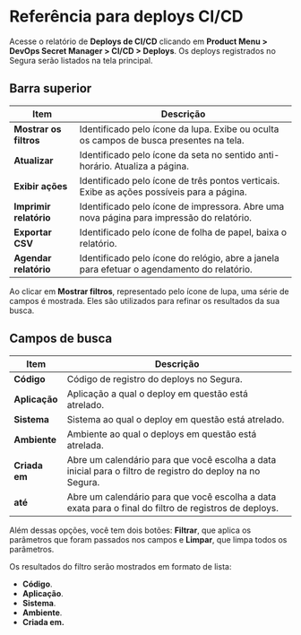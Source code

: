 # Referência para deploys CI/CD

Acesse o relatório de **Deploys de CI/CD** clicando em **Product Menu > DevOps Secret Manager > CI/CD > Deploys**. Os deploys registrados no Segura serão listados na tela principal.

## Barra superior

| Item                     | Descrição                                                                                      |
| ------------------------ | ------------------------------------------------------------------------------------------------ |
| **Mostrar os filtros**  | Identificado pelo ícone da lupa. Exibe ou oculta os campos de busca presentes na tela.          |
| **Atualizar**           | Identificado pelo ícone da seta no sentido anti-horário. Atualiza a página.                   |
| **Exibir ações**      | Identificado pelo ícone de três pontos verticais. Exibe as  ações possíveis para a página. |
| **Imprimir relatório** | Identificado pelo ícone de impressora. Abre uma nova página para impressão do relatório.     |
| **Exportar CSV**        | Identificado pelo ícone de folha de papel, baixa o relatório.                                  |
| **Agendar relatório**  | Identificado pelo ícone do relógio, abre a janela para efetuar o agendamento do relatório.    |

Ao clicar em **Mostrar filtros**, representado pelo ícone de lupa, uma série de campos é mostrada. Eles são utilizados para refinar os resultados da sua busca.

## Campos de busca

| Item             | Descrição                                                                                                      |
| ---------------- | ---------------------------------------------------------------------------------------------------------------- |
| **Código**     | Código de registro do deploys no Segura.                                                                   |
| **Aplicação** | Aplicação a qual o deploy em questão está atrelado.                                                          |
| **Sistema**     | Sistema ao qual o deploy em questão está atrelado.                                                             |
| **Ambiente**    | Ambiente ao qual o deploys em questão está atrelada.                                                           |
| **Criada em**   | Abre um calendário para que você escolha a data inicial para o filtro de registro do deploy na no Segura. |
| **até**        | Abre um calendário para que você escolha a data exata para o final do filtro de registros de deploys.          |

Além dessas opções, você tem dois botões: **Filtrar**, que aplica os parâmetros que foram passados nos campos e **Limpar**, que limpa todos os parâmetros.

Os resultados do filtro serão mostrados em formato de lista:

- **Código**.
- **Aplicação**.
- **Sistema**.
- **Ambiente**.
- **Criada em.**